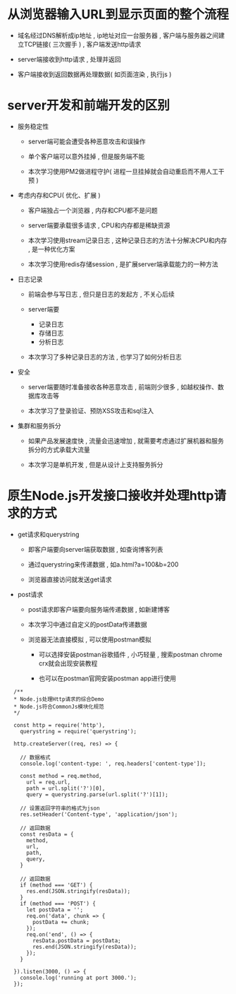 # 从浏览器输入URL到显示页面的整个流程

- 域名经过DNS解析成ip地址 , ip地址对应一台服务器 , 客户端与服务器之间建立TCP链接( 三次握手 ) , 客户端发送http请求

- server端接收到http请求 , 处理并返回

- 客户端接收到返回数据再处理数据( 如页面渲染 , 执行js )

# server开发和前端开发的区别

- 服务稳定性

  - server端可能会遭受各种恶意攻击和误操作

  - 单个客户端可以意外挂掉 , 但是服务端不能

  - 本次学习使用PM2做进程守护( 进程一旦挂掉就会自动重启而不用人工干预 )

- 考虑内存和CPU( 优化、扩展 )

  - 客户端独占一个浏览器 , 内存和CPU都不是问题

  - server端要承载很多请求 , CPU和内存都是稀缺资源

  - 本次学习使用stream记录日志 , 这种记录日志的方法十分解决CPU和内存 , 是一种优化方案
  
  - 本次学习使用redis存储session , 是扩展server端承载能力的一种方法

- 日志记录

  - 前端会参与写日志 , 但只是日志的发起方 , 不关心后续

  - server端要
    - 记录日志
    - 存储日志
    - 分析日志

  - 本次学习了多种记录日志的方法 , 也学习了如何分析日志

- 安全

  - server端要随时准备接收各种恶意攻击 , 前端则少很多 , 如越权操作、数据库攻击等

  - 本次学习了登录验证、预防XSS攻击和sql注入

- 集群和服务拆分

  - 如果产品发展速度快 , 流量会迅速增加 , 就需要考虑通过扩展机器和服务拆分的方式承载大流量

  - 本次学习是单机开发 , 但是从设计上支持服务拆分

# 原生Node.js开发接口接收并处理http请求的方式

- get请求和querystring  

  - 即客户端要向server端获取数据 , 如查询博客列表

  - 通过querystring来传递数据 , 如a.html?a=100&b=200

  - 浏览器直接访问就发送get请求

- post请求

  - post请求即客户端要向服务端传递数据 , 如新建博客

  - 本次学习中通过自定义的postData传递数据

  - 浏览器无法直接模拟 , 可以使用postman模拟

    - 可以选择安装postman谷歌插件 , 小巧轻量 , 搜索postman chrome crx就会出现安装教程

    - 也可以在postman官网安装postman app进行使用

```
  /**
  * Node.js处理Http请求的综合Demo
  * Node.js符合CommonJs模块化规范
  */

  const http = require('http'),
    querystring = require('querystring');

  http.createServer((req, res) => {

    // 数据格式
    console.log('content-type: ', req.headers['content-type']);

    const method = req.method,
      url = req.url,
      path = url.split('?')[0],
      query = querystring.parse(url.split('?')[1]);

    // 设置返回字符串的格式为json
    res.setHeader('Content-type', 'application/json');

    // 返回数据
    const resData = {
      method,
      url,
      path,
      query,
    }

    // 返回数据
    if (method === 'GET') {
      res.end(JSON.stringify(resData));
    }
    if (method === 'POST') {
      let postData = '';
      req.on('data', chunk => {
        postData += chunk;
      });
      req.on('end', () => {
        resData.postData = postData;
        res.end(JSON.stringify(resData));
      });
    }

  }).listen(3000, () => {
    console.log('running at port 3000.');
  });
```
